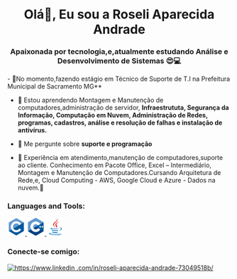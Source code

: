 <h1 align="center">Olá👋, Eu sou a Roseli Aparecida Andrade</h1>
<h3 align="center">Apaixonada por tecnologia,e,atualmente estudando Análise e Desenvolvimento de Sistemas 😍💻</h3>
- 🔭No momento,fazendo estágio em Técnico de Suporte de T.I  na Prefeitura Municipal de Sacramento MG**

- 🌱 Estou aprendendo Montagem e Manutenção de computadores,administração de servidor, **Infraestrututa, Segurança da Informação, Computação em Nuvem, Administração de Redes, programas, cadastros, análise e resolução de falhas e instalação de antivírus.**

- 💬 Me pergunte sobre **suporte e programação**
  

- 📄 Experiência em atendimento,manutenção de computadores,suporte ao cliente. Conhecimento em Pacote Office, Excel – Intermediário, Montagem e Manutenção de Computadores.Cursando Arquitetura de Rede,e, Cloud Computing - AWS, Google Cloud e Azure - Dados na nuvem.🙆

 
</div>
<h3 align="left">Languages and Tools:</h3>
<p align="left"> <a href="https://www.cprogramming.com/" target="_blank" rel="noreferrer"> <img src="https://raw.githubusercontent.com/devicons/devicon/master/icons/c/c-original.svg" alt="c" width="40" height="40"/> </a> <a href="https://www.w3schools.com/cpp/" target="_blank" rel="noreferrer"> <img src="https://raw.githubusercontent.com/devicons/devicon/master/icons/cplusplus/cplusplus-original.svg" alt="cplusplus" width="40" height="40"/> </a> <a href="https://www.java.com" target="_blank" rel="noreferrer"> <img src="https://raw.githubusercontent.com/devicons/devicon/master/icons/java/java-original.svg" alt="java" width="40" height="40"/> </a> </p>

<h3 align="left">Conecte-se comigo:</h3>
<p align="esquerda">
<a href="https://linkedin.com/in/https://www.linkedin.com/in/roseli-aparecida-andrade-73049518b/" target="blank"><img align="center" src ="https://raw.githubusercontent.com/rahuldkjain/github-profile-readme-generator/master/src/images/icons/Social/linked-in-alt.svg" alt="https://www.linkedin .com/in/roseli-aparecida-andrade-73049518b/" height="30" width="40" /></a>
</p> 

